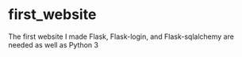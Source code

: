 # first_website
The first website I made 
Flask, Flask-login, and Flask-sqlalchemy are needed as well as Python 3
